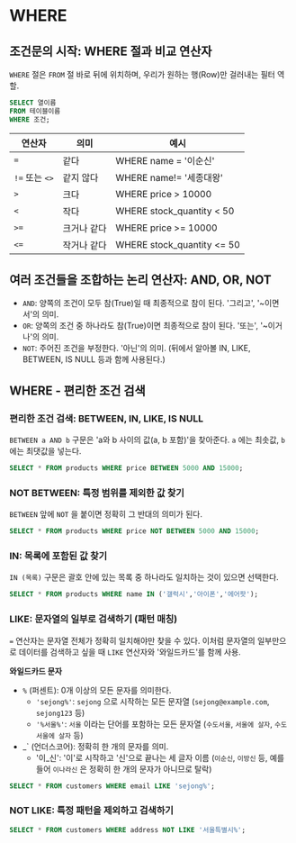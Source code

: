 # WHERE

## 조건문의 시작: WHERE 절과 비교 연산자

`WHERE` 절은 `FROM` 절 바로 뒤에 위치하며, 우리가 원하는 행(Row)만 걸러내는 필터 역할.

```sql
SELECT 열이름
FROM 테이블이름
WHERE 조건;
```

| 연산자          | 의미     | 예시                         |
| ------------ | ------ | -------------------------- |
| `=`          | 같다     | WHERE name = '이순신'         |
| `!=` 또는 `<>` | 같지 않다  | WHERE name!= '세종대왕'        |
| `>`          | 크다     | WHERE price > 10000        |
| `<`          | 작다     | WHERE stock_quantity < 50  |
| `>=`         | 크거나 같다 | WHERE price >= 10000       |
| `<=`         | 작거나 같다 | WHERE stock_quantity <= 50 |

## 여러 조건들을 조합하는 논리 연산자: AND, OR, NOT

- `AND`: 양쪽의 조건이 모두 참(True)일 때 최종적으로 참이 된다. '그리고', '~이면서'의 의미.
- `OR`: 양쪽의 조건 중 하나라도 참(True)이면 최종적으로 참이 된다. '또는', '~이거나'의 의미.
- `NOT`: 주어진 조건을 부정한다. '아닌'의 의미. (뒤에서 알아볼 IN, LIKE, BETWEEN, IS NULL 등과 함께 사용된다.)

## WHERE - 편리한 조건 검색

### 편리한 조건 검색: BETWEEN, IN, LIKE, IS NULL

`BETWEEN a AND b` 구문은 'a와 b 사이의 값(a, b 포함)'을 찾아준다. `a` 에는 최솟값, `b` 에는 최댓값을 넣는다.

```sql
SELECT * FROM products WHERE price BETWEEN 5000 AND 15000;
```

### NOT BETWEEN: 특정 범위를 제외한 값 찾기

`BETWEEN` 앞에 `NOT` 을 붙이면 정확히 그 반대의 의미가 된다.

```sql
SELECT * FROM products WHERE price NOT BETWEEN 5000 AND 15000;
```

### IN: 목록에 포함된 값 찾기

`IN (목록)` 구문은 괄호 안에 있는 목록 중 하나라도 일치하는 것이 있으면 선택한다.

```sql
SELECT * FROM products WHERE name IN ('갤럭시','아이폰','에어팟');
```

### LIKE: 문자열의 일부로 검색하기 (패턴 매칭)

`=` 연산자는 문자열 전체가 정확히 일치해야만 찾을 수 있다. 이처럼 문자열의 일부만으로 데이터를 검색하고 싶을 때 `LIKE` 연산자와 '와일드카드'를 함께 사용.

**와일드카드 문자**
- `%` (퍼센트): 0개 이상의 모든 문자를 의미한다.
	- `'sejong%'`: `sejong` 으로 시작하는 모든 문자열 (`sejong@example.com`, `sejong123` 등)
	- `'%서울%'`: `서울` 이라는 단어를 포함하는 모든 문자열 (`수도서울`, `서울에 살자`, `수도 서울에 살자` 등)
- \_` (언더스코어): 정확히 한 개의 문자를 의미.
	- '이_신': '이'로 시작하고 '신'으로 끝나는 세 글자 이름 (`이순신`, `이방신` 등, 예를 들어 `이나라신` 은 정확히 한 개의 문자가 아니므로 탈락)

```sql
SELECT * FROM customers WHERE email LIKE 'sejong%';
```

### NOT LIKE: 특정 패턴을 제외하고 검색하기

```sql
SELECT * FROM customers WHERE address NOT LIKE '서울특별시%';
```
